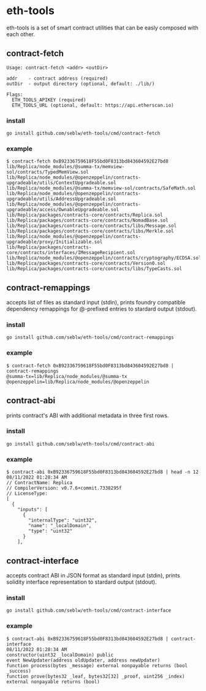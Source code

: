 # eth-tools

eth-tools is a set of smart contract utilities that can be easly composed with each other.

## contract-fetch

```
Usage: contract-fetch <addr> <outDir>

addr	- contract address (required)
outDir	- output directory (optional, default: ./lib/)

Flags:
  ETH_TOOLS_APIKEY (required)
  ETH_TOOLS_URL (optional, default: https://api.etherscan.io)
```

### install

`go install github.com/seblw/eth-tools/cmd/contract-fetch`


### example

```
$ contract-fetch 0xB92336759618F55bd0F8313bd843604592E27bd8
lib/Replica/node_modules/@summa-tx/memview-sol/contracts/TypedMemView.sol
lib/Replica/node_modules/@openzeppelin/contracts-upgradeable/utils/ContextUpgradeable.sol
lib/Replica/node_modules/@summa-tx/memview-sol/contracts/SafeMath.sol
lib/Replica/node_modules/@openzeppelin/contracts-upgradeable/utils/AddressUpgradeable.sol
lib/Replica/node_modules/@openzeppelin/contracts-upgradeable/access/OwnableUpgradeable.sol
lib/Replica/packages/contracts-core/contracts/Replica.sol
lib/Replica/packages/contracts-core/contracts/NomadBase.sol
lib/Replica/packages/contracts-core/contracts/libs/Message.sol
lib/Replica/packages/contracts-core/contracts/libs/Merkle.sol
lib/Replica/node_modules/@openzeppelin/contracts-upgradeable/proxy/Initializable.sol
lib/Replica/packages/contracts-core/contracts/interfaces/IMessageRecipient.sol
lib/Replica/node_modules/@openzeppelin/contracts/cryptography/ECDSA.sol
lib/Replica/packages/contracts-core/contracts/Version0.sol
lib/Replica/packages/contracts-core/contracts/libs/TypeCasts.sol
```

## contract-remappings

accepts list of files as standard input (stdin), prints foundry compatible dependency remappings for @-prefixed entries to stardard output (stdout).

### install

`go install github.com/seblw/eth-tools/cmd/contract-remappings`

### example

```
$ contract-fetch 0xB92336759618F55bd0F8313bd843604592E27bd8 | contract-remappings
@summa-tx=lib/Replica/node_modules/@summa-tx
@openzeppelin=lib/Replica/node_modules/@openzeppelin
```

## contract-abi

prints contract's ABI with additional metadata in three first rows.

### install

`go install github.com/seblw/eth-tools/cmd/contract-abi`


### example

```
$ contract-abi 0xB92336759618F55bd0F8313bd843604592E27bd8 | head -n 12                                                                                           08/11/2022 01:28:34 AM
// ContractName: Replica
// CompilerVersion: v0.7.6+commit.7338295f
// LicenseType: 
[
  {
    "inputs": [
      {
        "internalType": "uint32",
        "name": "_localDomain",
        "type": "uint32"
      }
    ],
```

## contract-interface

accepts contract ABI in JSON format as standard input (stdin), prints solidity interface representation to stardard output (stdout).

### install

`go install github.com/seblw/eth-tools/cmd/contract-interface`

### example

```
$ contract-abi 0xB92336759618F55bd0F8313bd843604592E27bd8 | contract-interface                                                                                          08/11/2022 01:28:34 AM
constructor(uint32 _localDomain) public
event NewUpdater(address oldUpdater, address newUpdater)
function process(bytes _message) external nonpayable returns (bool _success)
function prove(bytes32 _leaf, bytes32[32] _proof, uint256 _index) external nonpayable returns (bool)
```